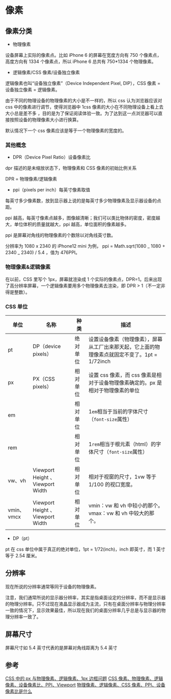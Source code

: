 <author-info date="1631170220730"></author-info>

# 像素

## 像素分类

- 物理像素

设备屏幕上实际的像素点。比如 iPhone 6 的屏幕在宽度方向有 750 个像素点，高度方向有 1334 个像素点，所以 iPhone 6 总共有 750\*1334 个物理像素。

- 逻辑像素/CSS 像素/设备独立像素

逻辑像素也叫“设备独立像素”（Device Independent Pixel, DIP），CSS 像素 = 设备独立像素 = 逻辑像素。

由于不同的物理设备的物理像素的大小是不一样的，所以 css 认为浏览器应该对 css 中的像素进行调节，使得浏览器中 1css 像素的大小在不同物理设备上看上去大小总是差不多 ，目的是为了保证阅读体验一致。为了达到这一点浏览器可以直接按照设备的物理像素大小进行换算。

默认情况下一个 css 像素应该是等于一个物理像素的宽度的。

### 其他概念

- DPR（Device Pixel Ratio）设备像素比

dpr 描述的是未缩放状态下，物理像素和 CSS 像素的初始比例关系

DPR = 物理像素/逻辑像素

- ppi（pixels per inch）每英寸像素取值

每英寸多少像素数，放到显示器上说的是每英寸多少物理像素及显示器设备的点距。

ppi 越高，每英寸像素点越多，图像越清晰；我们可以类比物体的密度，密度越大，单位体积的质量就越大，ppi 越高，单位面积的像素越多。

ppi 是屏幕对角线的物理像素的个数除以对角线英寸数。

分辨率为 1080 x 2340 的 iPhone12 mini 为例， ppi = Math.sqrt(1080 _ 1080 + 2340 _ 2340) / 5.4 ，值为 476PPI。

### 物理像素&逻辑像素

在以前，CSS 里写个 1px，屏幕就渲染成 1 个实际的像素点，DPR=1。后来出现了高分辨率屏幕，一个逻辑像素要用多个物理像素去渲染，即 DPR > 1（不一定非得是整数）。

### CSS 单位

| 单位       | 名称                              | 种类     | 描述                                                                                           |
| ---------- | --------------------------------- | -------- | ---------------------------------------------------------------------------------------------- |
| pt         | DP（device pixels）               | 绝对单位 | 设置设备像素（物理像素），屏幕从工厂出来那天起，它上面的物理像素点就固定不变了。1pt = 1/72inch |
| px         | PX（CSS pixels）                  | 相对单位 | 设置 css 像素，而 css 像素是相对于设备物理像素确定的。px 是相对于物理像素的单位                |
| em         |                                   | 相对单位 | 1`em`相当于当前的字体尺寸（`font-size`属性）                                                   |
| rem        |                                   | 相对单位 | 1`rem`相当于根元素（html）的字体尺寸（`font-size`属性）                                        |
| vw、vh     | Viewport Height 、 Viewport Width | 相对单位 | 相对于视窗的尺寸，1vw 等于 1/100 的视口宽度。                                                  |
| vmin、vmcx | Viewport Height 、 Viewport Width | 相对单位 | vmin：vw 和 vh 中较小的那个。 vmax：vw 和 vh 中较大的那个。                                    |

- DP（pt）

pt 在 css 单位中属于真正的绝对单位，1pt = 1/72(inch)，inch 即英寸，而 1 英寸等于 2.54 厘米。

## 分辨率

现在所说的分辨率通常等同于设备的物理像素。

注意，我们通常所说的显示器分辨率，其实是指桌面设定的分辨率，而不是显示器的物理分辨率。只不过现在液晶显示器成为主流，只有在桌面分辨率与物理分辨率一致的情况下，显示效果最佳，所以现在我们的桌面分辨率几乎总是与显示器的物理分辨率一致了。

## 屏幕尺寸

屏幕尺寸如 5.4 英寸代表的是屏幕对角线距离为 5.4 英寸

## 参考

[CSS 中的 px 与物理像素、逻辑像素、1px 边框问题](https://www.cnblogs.com/leegent/p/9404572.html)
[CSS 像素、物理像素、逻辑像素、设备像素比、PPI、Viewport](https://blog.csdn.net/qq_33834489/article/details/79247119)
[物理像素、逻辑像素、CSS 像素、PPI、设备像素比是什么](https://zhuanlan.zhihu.com/p/337202411)
